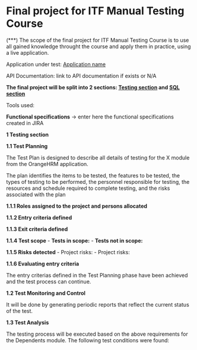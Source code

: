 # Final project for ITF Manual Testing Course
(***)
The scope of the final project for ITF Manual Testing Course is to use all gained knowledge throught the course and apply them in practice, using a live application.

Application under test: [Application name](www.gogle.com) 

API Documentation: link to API documentation if exists or N/A

**The final project will be split into 2 sections: [Testing section]() and  [SQL section]()**

Tools used:

**Functional specifications**
-> enter here the functional specifications created in JIRA

**1 Testing section**

**1.1 Test Planning**

The Test Plan is designed to describe all details of testing for the X module from the OrangeHRM application.

The plan identifies the items to be tested, the features to be tested, the types of testing to be performed, the personnel responsible for testing, the resources and schedule
required to complete testing, and the risks associated with the plan

**1.1.1 Roles assigned to the project and persons allocated**

**1.1.2 Entry criteria defined**

**1.1.3 Exit criteria defined**

**1.1.4 Test scope**
    - **Tests in scope:**
    - **Tests not in scope:**
    
**1.1.5 Risks detected**
    - Project risks:
    - Project risks:
    
 **1.1.6 Evaluating entry criteria**
 
 The entry criterias defined in the Test Planning phase have been achieved and the test process can continue.
 
 **1.2 Test Monitoring and Control**
 
 It will be done by generating periodic reports that reflect the current status of the test.
 
 **1.3 Test Analysis**
 
 The testing process will be executed based on the above requirements for the Dependents module. The following test conditions were found:
 
 

